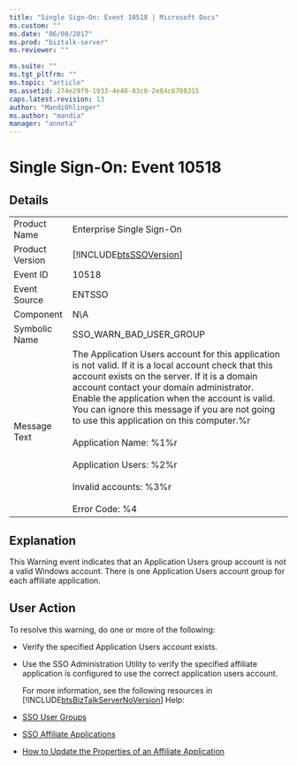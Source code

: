 ```yaml
---
title: "Single Sign-On: Event 10518 | Microsoft Docs"
ms.custom: ""
ms.date: "06/08/2017"
ms.prod: "biztalk-server"
ms.reviewer: ""

ms.suite: ""
ms.tgt_pltfrm: ""
ms.topic: "article"
ms.assetid: 274e29f9-1933-4e40-83c0-2e84c6708315
caps.latest.revision: 13
author: "MandiOhlinger"
ms.author: "mandia"
manager: "anneta"
---
```

# Single Sign-On: Event 10518
## Details  

|                 |                                                                                                                                                                                                                                                                                                                                                                                                                                                                                          |
|-----------------|------------------------------------------------------------------------------------------------------------------------------------------------------------------------------------------------------------------------------------------------------------------------------------------------------------------------------------------------------------------------------------------------------------------------------------------------------------------------------------------|
|  Product Name   |                                                                                                                                                                                                                                Enterprise Single Sign-On                                                                                                                                                                                                                                 |
| Product Version |                                                                                                                                                                                                                [!INCLUDE[btsSSOVersion](../includes/btsssoversion-md.md)]                                                                                                                                                                                                                |
|    Event ID     |                                                                                                                                                                                                                                          10518                                                                                                                                                                                                                                           |
|  Event Source   |                                                                                                                                                                                                                                          ENTSSO                                                                                                                                                                                                                                          |
|    Component    |                                                                                                                                                                                                                                           N\A                                                                                                                                                                                                                                            |
|  Symbolic Name  |                                                                                                                                                                                                                                 SSO_WARN_BAD_USER_GROUP                                                                                                                                                                                                                                  |
|  Message Text   | The Application Users account for this application is not valid. If it is a local account check that this account exists on the server. If it is a domain account contact your domain administrator. Enable the application when the account is valid. You can ignore this message if you are not going to use this application on this computer.%r<br /><br /> Application Name: %1%r<br /><br /> Application Users: %2%r<br /><br /> Invalid accounts: %3%r<br /><br /> Error Code: %4 |

## Explanation  
 This Warning event indicates that an Application Users group account is not a valid Windows account. There is one Application Users account group for each affiliate application.  

## User Action  
 To resolve this warning, do one or more of the following:  

- Verify the specified Application Users account exists.  

- Use the SSO Administration Utility to verify the specified affiliate application is configured to use the correct application users account.  

  For more information, see the following resources in [!INCLUDE[btsBizTalkServerNoVersion](../includes/btsbiztalkservernoversion-md.md)] Help:  

- [SSO User Groups](../core/sso-user-groups.md)  

- [SSO Affiliate Applications](../core/sso-affiliate-applications.md)  

- [How to Update the Properties of an Affiliate Application](../core/how-to-update-the-properties-of-an-affiliate-application.md)
